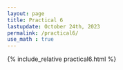 ```yaml
---
layout: page
title: Practical 6
lastupdate: October 24th, 2023
permalink: /practical6/
use_math : true
---
```


{% include_relative practical6.html %}
